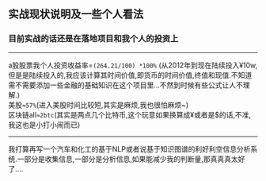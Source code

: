 ## 实战现状说明及一些个人看法
### 目前实战的话还是在落地项目和我个人的投资上
----
a股股票我个人投资收益率=``(264.21/100) *100%``  (从2012年到现在陆续投入¥10w,但是是陆续投入的,我应该计算其时间价值,即货币的时间价值,终值和现值.不知道需不需要添加一些金融的基础知识在这个项目里...不然到时候有些公式让人不理解.)  
美股`≈57%`(进入美股时间比较短,其实是麻烦,我也很怕麻烦~)  
区块链all`≈2btc`(其实是两点几个比特币,这个玩意如果换算成¥或者是$的话,不准,我这也是小打小闹而已)  



-----
我打算再写一个汽车和化工的基于NLP或者说基于知识图谱的利好利空信息分析系统.一部分是收集信息,一部分是分析信息,如果能减少我的判断量,那真真真太好了....   
